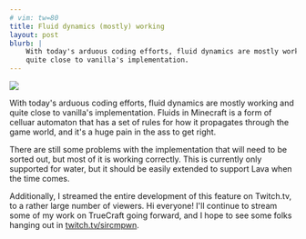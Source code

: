 ```yaml
---
# vim: tw=80
title: Fluid dynamics (mostly) working
layout: post
blurb: |
    With today's arduous coding efforts, fluid dynamics are mostly working and
    quite close to vanilla's implementation.
---
```


![](http://a.pomf.se/blrzjl.png)

With today's arduous coding efforts, fluid dynamics are mostly working and quite
close to vanilla's implementation. Fluids in Minecraft is a form of celluar
automaton that has a set of rules for how it propagates through the game world,
and it's a huge pain in the ass to get right.

There are still some problems with the implementation that will need to be
sorted out, but most of it is working correctly. This is currently only
supported for water, but it should be easily extended to support Lava when the
time comes.

Additionally, I streamed the entire development of this feature on Twitch.tv, to
a rather large number of viewers. Hi everyone! I'll continue to stream some of
my work on TrueCraft going forward, and I hope to see some folks hanging out in
[twitch.tv/sircmpwn](http://www.twitch.tv/sircmpwn).
